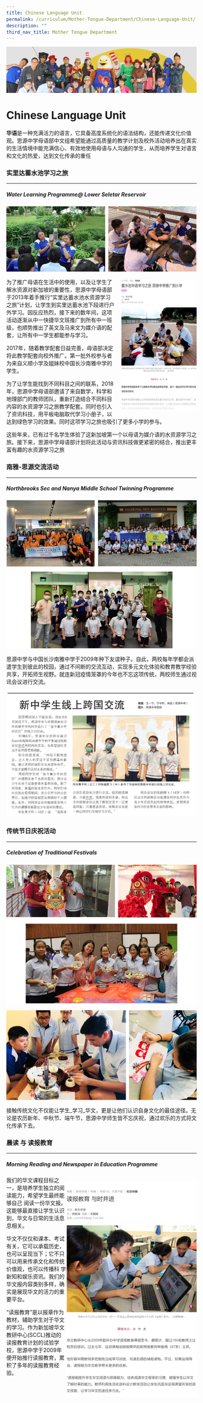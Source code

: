 ```yaml
---
title: Chinese Language Unit
permalink: /curriculum/Mother-Tongue-Department/Chinese-Language-Unit/
description: ""
third_nav_title: Mother Tongue Department
---
```

![](/images/curriculum.jpg)

Chinese Language Unit
=====================

**华语**是一种充满活力的语言，它具备高度系统化的语法结构，还能传递文化价值观。思源中学母语部中文组希望能通过高质量的教学计划及校外活动培养出在真实的生活情境中能充满信心、有效地使用母语与人沟通的学生，从而培养学生对语言和文化的热爱，达到文化传承的重任

### 实里达蓄水池学习之旅
----------

##### **Water Learning Programme@ Lower Seletar Reservoir**
![](/images/chineselanguageunit.png)

<img src="/images/chineselanguage2.png" style="width:200px;height:350px;margin-left:15px;" align = "right">


为了推广母语在生活中的使用，以及让学生了解水资源对新加坡的重要性，思源中学母语部于2013年着手推行“实里达蓄水池水资源学习之旅”计划，让学生到实里达蓄水池下段进行户外学习。因反应热烈，接下来的数年间，这项活动逐渐从中一快捷华文班推广到所有中一班级，也顺势推出了英文及马来文为媒介语的配套，让所有中一学生都能参与学习。

2017年，随着教学配套日益完善，母语部决定将此教学配套向校外推广。第一批外校参与者为来自义顺小学及姐妹校中国长沙南雅中学的学生。

为了让学生能找到不同科目之间的联系，2018年，思源中学母语部邀请了来自数学，科学和地理部门的教师团队，重新打造结合不同科目内容的水资源学习之旅教学配套。同时也引入了资讯科技，用平板电脑取代学习小册子，以达到绿色学习的效果。同时这项学习之旅也吸引了更多小学的参与。

这些年来，已有过千名学生体验了这新加坡第一个以母语为媒介语的水资源学习之旅。接下来，思源中学母语部计划将此活动与资讯科技做更紧密的结合，推出更丰富有趣的水资源学习之旅


### 南雅-思源交流活动
---------

##### **Northbrooks Sec and Nanya Middle School Twinning Programme**




![](/images/chinese.png)

 思源中学与中国长沙南雅中学于2009年种下友谊种子。自此，两校每年学都会派遣学生到彼此的校园，通过不间断的交流互动，实现多元文化体验和教育教学经验共享，开拓师生视野。就连新冠疫情笼罩的今年也不忘这项传统，两校师生通过视讯会议进行交流。 


![](/images/chinese2.png)

### 传统节日庆祝活动
--------

##### **Celebration of Traditional Festivals**

![](/images/chinese3.png)

![](/images/chinese4.png)

接触传统文化不仅能让学生_学习_华文，更是让他们认识自身文化的最佳途径。无论是农历新年、中秋节、端午节，思源中学师生皆不忘庆祝，通过欢乐的方式将文化传承下去。

### 晨读 与 读报教育 
----------

##### **Morning Reading and Newspaper in Education Programme**



<div>

<div style="float: right">

![](/images/chinese5.png)

</div><div>

我们的华文课程目标之一，是培养学生独立的阅读能力，希望学生最终能够自己 阅读一份华文报。这能够最直接让学生认识到，华文与日常的生活息息相关。

华文不仅仅和课本、考试有关，它可以承载历史，也可以呈现当下；它不只可以用来传承文化和传统价值观，也可以传播科 学新知和娱乐资讯。我们的华文报内容类别多样，确实是展现华文的活力的重要平台。

“读报教育”是以报章作为教材，辅助学生对于华文的学习。作为新加坡华文教研中心(SCCL)推动的读报教育计划的试验学校，思源中学于2009年便开始推行读报教育，累积了多年的读报教育经验。

</div></div>